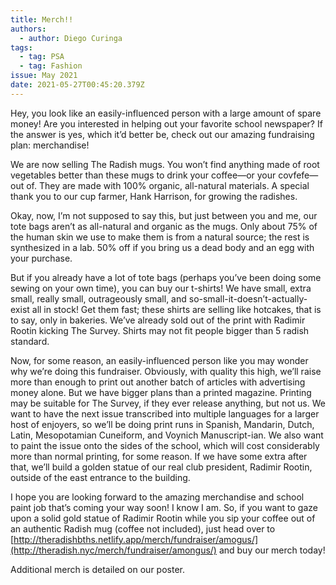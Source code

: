 ```yaml
---
title: Merch!!
authors:
  - author: Diego Curinga
tags:
  - tag: PSA
  - tag: Fashion
issue: May 2021
date: 2021-05-27T00:45:20.379Z
---
```

Hey, you look like an easily-influenced person with a large amount of spare money! Are you interested in helping out your favorite school newspaper? If the answer is yes, which it’d better be, check out our amazing fundraising plan: merchandise!

We are now selling The Radish mugs. You won’t find anything made of root vegetables better than these mugs to drink your coffee—or your covfefe—out of. They are made with 100% organic, all-natural materials. A special thank you to our cup farmer, Hank Harrison, for growing the radishes.

Okay, now, I’m not supposed to say this, but just between you and me, our tote bags aren’t as all-natural and organic as the mugs. Only about 75% of the human skin we use to make them is from a natural source; the rest is synthesized in a lab. 50% off if you bring us a dead body and an egg with your purchase.

But if you already have a lot of tote bags (perhaps you’ve been doing some sewing on your own time), you can buy our t-shirts! We have small, extra small, really small, outrageously small, and so-small-it-doesn’t-actually-exist all in stock! Get them fast; these shirts are selling like hotcakes, that is to say, only in bakeries. We’ve already sold out of the print with Radimir Rootin kicking The Survey. Shirts may not fit people bigger than 5 radish standard.

Now, for some reason, an easily-influenced person like you may wonder why we’re doing this fundraiser. Obviously, with quality this high, we’ll raise more than enough to print out another batch of articles with advertising money alone. But we have bigger plans than a printed magazine. Printing may be suitable for The Survey, if they ever release anything, but not us. We want to have the next issue transcribed into multiple languages for a larger host of enjoyers, so we’ll be doing print runs in Spanish, Mandarin, Dutch, Latin, Mesopotamian Cuneiform, and Voynich Manuscript-ian. We also want to paint the issue onto the sides of the school, which will cost considerably more than normal printing, for some reason. If we have some extra after that, we’ll build a golden statue of our real club president, Radimir Rootin, outside of the east entrance to the building.

I hope you are looking forward to the amazing merchandise and school paint job that’s coming your way soon! I know I am. So, if you want to gaze upon a solid gold statue of Radimir Rootin while you sip your coffee out of an authentic Radish mug (coffee not included), just head over to [http://theradishbths.netlify.app/merch/fundraiser/amogus/](http://theradish.nyc/merch/fundraiser/amongus/) and buy our merch today!

Additional merch is detailed on our poster.